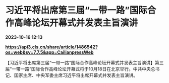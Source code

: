 # 习近平将出席第三届“一带一路”国际合作高峰论坛开幕式并发表主旨演讲

**2023-10-16 12:13**

**https://api3.cls.cn/share/article/1486542?os=web&sv=7.7.5&app=CailianpressWeb**

【习近平将出席第三届“一带一路”国际合作高峰论坛开幕式并发表主旨演讲】第三届“一带一路”国际合作高峰论坛开幕式将于10月18日在北京举行。中共中央总书记、国家主席、中央军委主席习近平将出席开幕式并发表主旨演讲。